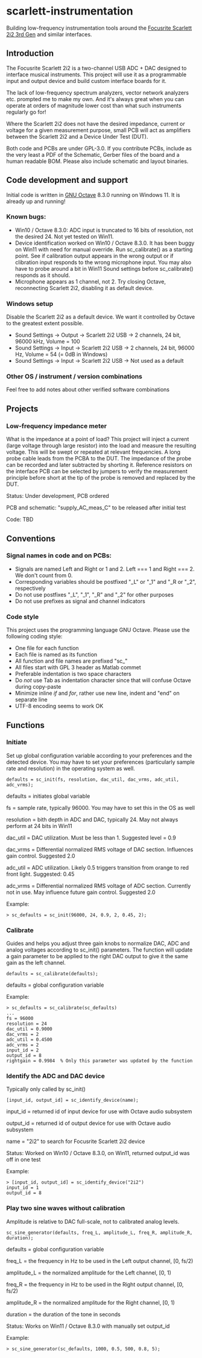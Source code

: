 # scarlett-instrumentation
Building low-frequency instrumentation tools around the [Focusrite Scarlett 2i2 3rd Gen](https://focusrite.com/products/scarlett-2i2-3rd-gen) and similar interfaces. 

## Introduction
The Focusrite Scarlett 2i2 is a two-channel USB ADC + DAC designed to interface musical instruments. This project will use it as a programmable input and output device and build custom interface boards for it.

The lack of low-frequency spectrum analyzers, vector network analyzers etc. prompted me to make my own. And it's always great when you can operate at orders of magnitude lower cost than what such instruments regularly go for!

Where the Scarlett 2i2 does not have the desired impedance, current or voltage for a given measurement purpose, small PCB will act as amplifiers between the Scarlett 2i2 and a Device Under Test (DUT). 

Both code and PCBs are under GPL-3.0. If you contribute PCBs, include as the very least a PDF of the Schematic, Gerber files of the board and a human readable BOM. Please also include schematic and layout binaries.

## Code development and support
Initial code is written in [GNU Octave](https://octave.org) 8.3.0 running on Windows 11. It is already up and running! 

### Known bugs:
- Win10 / Octave 8.3.0: ADC input is truncated to 16 bits of resolution, not the desired 24. Not yet tested on Win11.
- Device identification worked on Win10 / Octave 8.3.0. It has been buggy on Win11 with need for manual override.
  Run sc_calibrate() as a starting point. See if calibration output appears in the wrong output or if clibration 
  input responds to the wrong microphone input. You may also have to probe around a bit in Win11 Sound settings
  before sc_calibrate() responds as it should.
- Microphone appears as 1 channel, not 2. Try closing Octave, reconnecting Scarlett 2i2, disabling it as default device.

### Windows setup
Disable the Scarlett 2i2 as a default device. We want it controlled by Octave to the greatest extent possible.
- Sound Settings -> Output -> Scarlett 2i2 USB -> 2 channels, 24 bit, 96000 kHz, Volume = 100
- Sound Settings -> Input -> Scarlett 2i2 USB -> 2 channels, 24 bit, 96000 Hz, Volume = 54 (= 0dB in Windows)
- Sound Settings -> Input -> Scarlett 2i2 USB -> Not used as a default

### Other OS / instrument / version combinations
Feel free to add notes about other verified software combinations

## Projects

### Low-frequency impedance meter
What is the impedance at a point of load? This project will inject a current (large voltage through large resistor) into the load and measure the resulting voltage. This will be swept or repeated at relevant frequencies. A long probe cable leads from the PCBA to the DUT. The impedance of the probe can be recorded and later subtracted by shorting it. Reference resistors on the interface PCB can be selected by jumpers to verify the measurement principle before short at the tip of the probe is removed and replaced by the DUT. 

Status: Under development, PCB ordered

PCB and schematic: "supply_AC_meas_C" to be released after initial test

Code: TBD

## Conventions
### Signal names in code and on PCBs:
- Signals are named Left and Right or 1 and 2. Left === 1 and Right === 2. We don't count from 0.
- Corresponding variables should be postfixed "_L" or "_1" and "_R or "_2", respectively
- Do not use postfixes "_L", "_1", "_R" and "_2" for other purposes
- Do not use prefixes as signal and channel indicators

### Code style
This project uses the programming language GNU Octave. Please use the following coding style:
- One file for each function
- Each file is named as its function
- All function and file names are prefixed "sc_"
- All files start with GPL 3 header as Matlab commet
- Preferable indentation is two space characters
- Do *not* use Tab as indentation character since that will confuse Octave during copy-paste
- Minimize inline *if* and *for*, rather use new line, indent and "end" on separate line
- UTF-8 encoding seems to work OK

## Functions

### Initiate
Set up global configuration variable according to your preferences and the detected device. You may have to set your preferences (particularly sample rate and resolution) in the operating system as well. 
```
defaults = sc_init(fs, resolution, dac_util, dac_vrms, adc_util, adc_vrms);
```
defaults = initiates global variable

fs = sample rate, typically 96000. You may have to set this in the OS as well

resolution = bith depth in ADC and DAC, typically 24. May not always perform at 24 bits in Win11

dac_util = DAC utilization. Must be less than 1. Suggested level = 0.9

dac_vrms = Differential normalized RMS voltage of DAC section. Influences gain control. Suggested 2.0

adc_util = ADC utilization. Likely 0.5 triggers transition from orange to red front light. Suggested: 0.45

adc_vrms = Differential normalized RMS voltage of ADC section. Currently not in use. May influence future gain control. Suggested 2.0

Example:
```
> sc_defaults = sc_init(96000, 24, 0.9, 2, 0.45, 2);
```

### Calibrate
Guides and helps you adjust three gain knobs to normalize DAC, ADC and analog voltages according to sc_init() parameters. The function will update a gain parameter to be applied to the right DAC output to give it the same gain as the left channel.
```
defaults = sc_calibrate(defaults);
```
defaults = global configuration variable

Example:
```
> sc_defaults = sc_calibrate(sc_defaults)
...
fs = 96000
resolution = 24
dac_util = 0.9000
dac_vrms = 2
adc_util = 0.4500
adc_vrms = 2
input_id = 2
output_id = 8
rightgain = 0.9984  % Only this parameter was updated by the function
```

### Identify the ADC and DAC device
Typically only called by sc_init()
```
[input_id, output_id] = sc_identify_device(name);
```
input_id = returned id of input device for use with Octave audio subsystem

output_id = returned id of output device for use with Octave audio subsystem

name = "2i2" to search for Focusrite Scarlett 2i2 device

Status: Worked on Win10 / Octave 8.3.0, on Win11, returned output_id was off in one test

Example:
```
> [input_id, output_id] = sc_identify_device("2i2")
input_id = 1
output_id = 8
```

### Play two sine waves without calibration
Amplitude is relative to DAC full-scale, not to calibrated analog levels.
```
sc_sine_generator(defaults, freq_L, amplitude_L, freq_R, amplitude_R, duration);
```
defaults = global configuration variable

freq_L = the frequency in Hz to be used in the Left output channel, [0, fs/2)

amplitude_L = the normalized amplitude for the Left channel, [0, 1)

freq_R = the frequency in Hz to be used in the Right output channel, [0, fs/2)

amplitude_R = the normalized amplitude for the Right channel, [0, 1)

duration = the duration of the tone in seconds

Status: Works on Win11 / Octave 8.3.0 with manually set output_id

Example:
```
> sc_sine_generator(sc_defaults, 1000, 0.5, 500, 0.8, 5);
```

 


